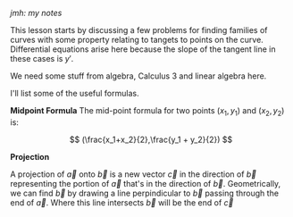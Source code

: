 *jmh: my notes*

This lesson starts by discussing a few problems for finding families of curves with some property relating to tangets to points on the curve. Differential equations arise here because the slope of the tangent line in these cases is $y'$.

We need some stuff from algebra, Calculus 3 and linear algebra here.

I'll list some of the useful formulas.

**Midpoint Formula**
The mid-point formula for two points $(x_1, y_1)$ and $(x_2,y_2)$ is:

$$ (\frac{x_1+x_2}{2},\frac{y_1 + y_2}{2}) $$

**Projection**

A projection of $\vec{a}$ onto $\vec{b}$ is a new vector $\vec{c}$ in the direction of $\vec{b}$ representing the portion of $\vec{a}$ that's in the direction of $\vec{b}$. Geometrically, we can find $\vec{b}$ by drawing a line perpindicular to $\vec{b}$ passing through the end of $\vec{a}$. Where this line intersects $\vec{b}$ will be the end of $\vec{c}$


